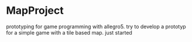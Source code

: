 # MapProject

prototyping for game programming with allegro5.
try to develop a prototyp for a simple game with a tile based map.
just started
